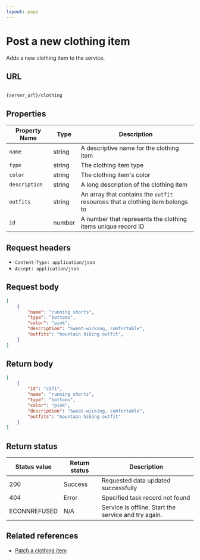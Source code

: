 ```yaml
---
layout: page
---
```


# Post a new clothing item

Adds a new clothing item to the service.

## URL

```shell

{server_url}/clothing
```

## Properties

|Property Name |Type |Description |
|---------------|-----|------------|
| `name`      |string |A descriptive name for the clothing item|
|`type`    |string |The clothing item type|
|`color`     |string |The clothing item's color|
|`description` |string |A long description of the clothing item|
|`outfits`|string | An array that contains the `outfit` resources that a clothing item belongs to|
|`id` |number |A number that represents the clothing items unique record ID|

## Request headers

* `Content-Type: application/json`
* `Accept: application/json`

## Request body

```json
[
    {
        "name": "running shorts",
        "type": "bottoms",
        "color": "pink",
        "description": "Sweat-wicking, comfortable",
        "outfits": "mountain hiking outfit",
    }
]
```

## Return body

```json
[
    {
        "id": "c371",
        "name": "running shorts",
        "type": "bottoms",
        "color": "pink",
        "description": "Sweat-wicking, comfortable",
        "outfits": "mountain hiking outfit"
    }
]
```

## Return status

| Status value | Return status | Description |
| ------------- | ----------- | ----------- |
| 200 | Success | Requested data updated successfully |
| 404 | Error | Specified task record not found |
|  ECONNREFUSED | N/A | Service is offline. Start the service and try again. |

## Related references

* [Patch a clothing item](clothing-patch-clothing-item-outfits.md)
